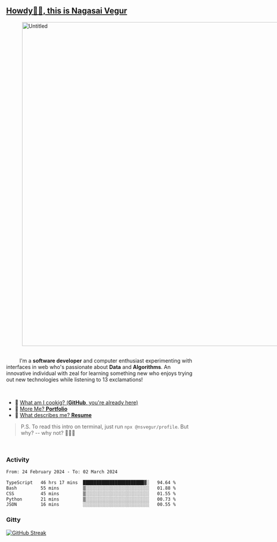 
## [Howdy🖖🏻, this is Nagasai Vegur](https://nsvegur.me/)

<div style="
  display: flex;
  width: 100vw;
  justify-content: center;
  ">
  <img width="875" alt="Untitled" src="https://github.com/NSVEGUR/NSVEGUR/assets/83576465/f41a8098-aaa9-4353-8130-bd4076cb1d4a">
</div>

<br /> 
 
<p>
&emsp; &emsp; I'm a <b>software developer</b> and computer enthusiast experimenting with interfaces in web who's passionate about <b>Data</b> and <b>Algorithms</b>. An innovative individual with zeal for learning something new who enjoys trying out new technologies while listening to 13 exclamations!
</p>

<br /> 

- 🍔 [What am I cookig? (**GitHub**, you're already here)](https://github.com/NSVEGUR)
- 👻 [More Me? **Portfolio**](https://nsvegur.me/)
- 🔭 [What describes me? **Resume**](https://nsvegur.me/resume)

> P.S. To read this intro on terminal, just run `npx @nsvegur/profile`. But why? -- why not? 🤷🏻‍♂️

<br />

### Activity

<!--START_SECTION:waka-->

```txt
From: 24 February 2024 - To: 02 March 2024

TypeScript   46 hrs 17 mins  ███████████████████████▓░   94.64 %
Bash         55 mins         ▒░░░░░░░░░░░░░░░░░░░░░░░░   01.88 %
CSS          45 mins         ▒░░░░░░░░░░░░░░░░░░░░░░░░   01.55 %
Python       21 mins         ▒░░░░░░░░░░░░░░░░░░░░░░░░   00.73 %
JSON         16 mins         ░░░░░░░░░░░░░░░░░░░░░░░░░   00.55 %
```

<!--END_SECTION:waka-->

### Gitty

[![GitHub Streak](http://github-profile-summary-cards.vercel.app/api/cards/profile-details?username=NSVEGUR&theme=github_dark)]('https://github.com/NSVEGUR')


